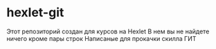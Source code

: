 # hexlet-git
Этот репозиторий создан для курсов на Hexlet
В нем вы не найдете ничего кроме пары строк 
Написаные для прокачки скилла ГИТ
